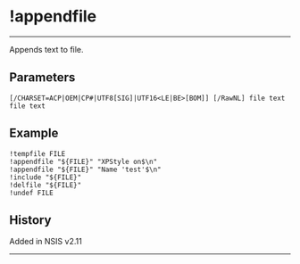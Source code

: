 # !appendfile

---

Appends text to file.

## Parameters

    [/CHARSET=ACP|OEM|CP#|UTF8[SIG]|UTF16<LE|BE>[BOM]] [/RawNL] file text file text

## Example

    !tempfile FILE
	!appendfile "${FILE}" "XPStyle on$\n"
	!appendfile "${FILE}" "Name 'test'$\n"
	!include "${FILE}"
	!delfile "${FILE}"
	!undef FILE

## History

Added in NSIS v2.11

---
